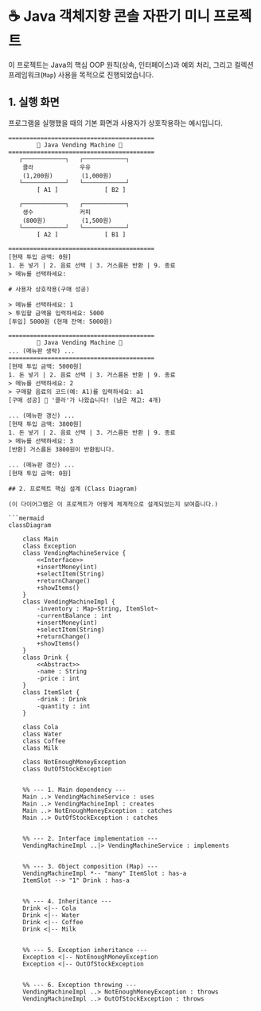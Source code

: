 # ☕ Java 객체지향 콘솔 자판기 미니 프로젝트

이 프로젝트는 Java의 핵심 OOP 원칙(상속, 인터페이스)과 예외 처리,
그리고 컬렉션 프레임워크(`Map`) 사용을 목적으로 진행되었습니다.

## 1. 실행 화면

프로그램을 실행했을 때의 기본 화면과 사용자가 상호작용하는 예시입니다.

```text
=========================================
        🏪 Java Vending Machine 🏪
=========================================
   ┌────────────┐   ┌────────────┐
    콜라             우유         
    (1,200원)        (1,000원)    
   └────────────┘   └────────────┘
        [ A1 ]             [ B2 ]

   ┌────────────┐   ┌────────────┐
    생수             커피         
    (800원)          (1,500원)    
   └────────────┘   └────────────┘
        [ A2 ]             [ B1 ]

=========================================
[현재 투입 금액: 0원]
1. 돈 넣기 | 2. 음료 선택 | 3. 거스름돈 반환 | 9. 종료
> 메뉴를 선택하세요:

# 사용자 상호작용(구매 성공)

> 메뉴를 선택하세요: 1
> 투입할 금액을 입력하세요: 5000
[투입] 5000원 (현재 잔액: 5000원)

=========================================
        🏪 Java Vending Machine 🏪
... (메뉴판 생략) ...
=========================================
[현재 투입 금액: 5000원]
1. 돈 넣기 | 2. 음료 선택 | 3. 거스름돈 반환 | 9. 종료
> 메뉴를 선택하세요: 2
> 구매할 음료의 코드(예: A1)를 입력하세요: a1
[구매 성공] 🥤 '콜라'가 나왔습니다! (남은 재고: 4개)

... (메뉴판 갱신) ...
[현재 투입 금액: 3800원]
1. 돈 넣기 | 2. 음료 선택 | 3. 거스름돈 반환 | 9. 종료
> 메뉴를 선택하세요: 3
[반환] 거스름돈 3800원이 반환됩니다.

... (메뉴판 갱신) ...
[현재 투입 금액: 0원]

## 2. 프로젝트 핵심 설계 (Class Diagram)

(이 다이어그램은 이 프로젝트가 어떻게 체계적으로 설계되었는지 보여줍니다.)

```mermaid
classDiagram

    class Main
    class Exception
    class VendingMachineService {
        <<Interface>>
        +insertMoney(int)
        +selectItem(String)
        +returnChange()
        +showItems()
    }
    class VendingMachineImpl {
        -inventory : Map~String, ItemSlot~
        -currentBalance : int
        +insertMoney(int)
        +selectItem(String)
        +returnChange()
        +showItems()
    }
    class Drink {
        <<Abstract>>
        -name : String
        -price : int
    }
    class ItemSlot {
        -drink : Drink
        -quantity : int
    }

    class Cola
    class Water
    class Coffee
    class Milk
    
    class NotEnoughMoneyException
    class OutOfStockException

    
    %% --- 1. Main dependency ---
    Main ..> VendingMachineService : uses
    Main ..> VendingMachineImpl : creates
    Main ..> NotEnoughMoneyException : catches
    Main ..> OutOfStockException : catches

    
    %% --- 2. Interface implementation ---
    VendingMachineImpl ..|> VendingMachineService : implements

    
    %% --- 3. Object composition (Map) ---
    VendingMachineImpl *-- "many" ItemSlot : has-a
    ItemSlot --> "1" Drink : has-a

    
    %% --- 4. Inheritance ---
    Drink <|-- Cola
    Drink <|-- Water
    Drink <|-- Coffee
    Drink <|-- Milk

    
    %% --- 5. Exception inheritance ---
    Exception <|-- NotEnoughMoneyException
    Exception <|-- OutOfStockException

    
    %% --- 6. Exception throwing ---
    VendingMachineImpl ..> NotEnoughMoneyException : throws
    VendingMachineImpl ..> OutOfStockException : throws
